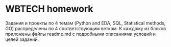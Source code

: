 # WBTECH homework

Задания и проекты по 4 темам (Python and EDA, SQL, Statistical methods, GO) распределены по 4 соответствующим веткам. К каждому из блоков приложены файлы readme.md с подробными описаниями условий и целей заданий.
